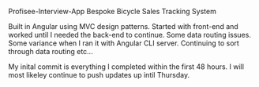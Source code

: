Profisee-Interview-App
Bespoke Bicycle Sales Tracking System

Built in Angular using MVC design patterns. Started with front-end and worked until I needed the back-end to continue. Some data routing issues. Some variance when I ran it with Angular CLI server. Continuing to sort through data routing etc...

My inital commit is everything I completed within the first 48 hours. I will most likeley continue to push updates up intil Thursday.
